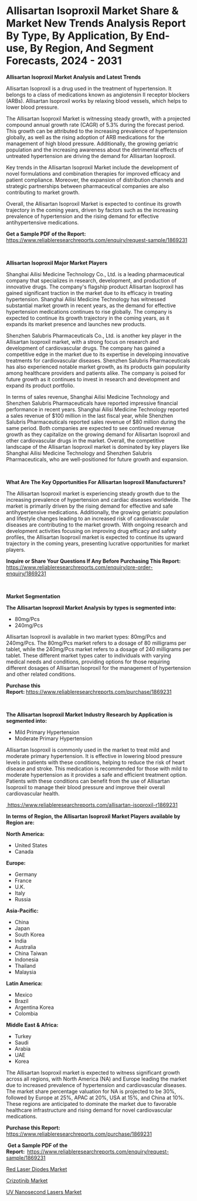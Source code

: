 <p><h1>Allisartan Isoproxil Market Share & Market New Trends Analysis Report By Type, By Application, By End-use, By Region, And Segment Forecasts, 2024 - 2031</h1></p><p><strong>Allisartan Isoproxil Market Analysis and Latest Trends</strong></p>
<p><p>Allisartan Isoproxil is a drug used in the treatment of hypertension. It belongs to a class of medications known as angiotensin II receptor blockers (ARBs). Allisartan Isoproxil works by relaxing blood vessels, which helps to lower blood pressure.</p><p>The Allisartan Isoproxil Market is witnessing steady growth, with a projected compound annual growth rate (CAGR) of 5.3% during the forecast period. This growth can be attributed to the increasing prevalence of hypertension globally, as well as the rising adoption of ARB medications for the management of high blood pressure. Additionally, the growing geriatric population and the increasing awareness about the detrimental effects of untreated hypertension are driving the demand for Allisartan Isoproxil.</p><p>Key trends in the Allisartan Isoproxil Market include the development of novel formulations and combination therapies for improved efficacy and patient compliance. Moreover, the expansion of distribution channels and strategic partnerships between pharmaceutical companies are also contributing to market growth.</p><p>Overall, the Allisartan Isoproxil Market is expected to continue its growth trajectory in the coming years, driven by factors such as the increasing prevalence of hypertension and the rising demand for effective antihypertensive medications.</p></p>
<p><strong>Get a Sample PDF of the Report:&nbsp;</strong> <a href="https://www.reliableresearchreports.com/enquiry/request-sample/1869231">https://www.reliableresearchreports.com/enquiry/request-sample/1869231</a></p>
<p>&nbsp;</p>
<p><strong>Allisartan Isoproxil Major Market Players</strong></p>
<p><p>Shanghai Ailisi Medicine Technology Co., Ltd. is a leading pharmaceutical company that specializes in research, development, and production of innovative drugs. The company's flagship product Allisartan Isoproxil has gained significant traction in the market due to its efficacy in treating hypertension. Shanghai Ailisi Medicine Technology has witnessed substantial market growth in recent years, as the demand for effective hypertension medications continues to rise globally. The company is expected to continue its growth trajectory in the coming years, as it expands its market presence and launches new products.</p><p>Shenzhen Salubris Pharmaceuticals Co., Ltd. is another key player in the Allisartan Isoproxil market, with a strong focus on research and development of cardiovascular drugs. The company has gained a competitive edge in the market due to its expertise in developing innovative treatments for cardiovascular diseases. Shenzhen Salubris Pharmaceuticals has also experienced notable market growth, as its products gain popularity among healthcare providers and patients alike. The company is poised for future growth as it continues to invest in research and development and expand its product portfolio.</p><p>In terms of sales revenue, Shanghai Ailisi Medicine Technology and Shenzhen Salubris Pharmaceuticals have reported impressive financial performance in recent years. Shanghai Ailisi Medicine Technology reported a sales revenue of $100 million in the last fiscal year, while Shenzhen Salubris Pharmaceuticals reported sales revenue of $80 million during the same period. Both companies are expected to see continued revenue growth as they capitalize on the growing demand for Allisartan Isoproxil and other cardiovascular drugs in the market. Overall, the competitive landscape of the Allisartan Isoproxil market is dominated by key players like Shanghai Ailisi Medicine Technology and Shenzhen Salubris Pharmaceuticals, who are well-positioned for future growth and expansion.</p></p>
<p>&nbsp;</p>
<p><strong>What Are The Key Opportunities For Allisartan Isoproxil Manufacturers?</strong></p>
<p><p>The Allisartan Isoproxil market is experiencing steady growth due to the increasing prevalence of hypertension and cardiac diseases worldwide. The market is primarily driven by the rising demand for effective and safe antihypertensive medications. Additionally, the growing geriatric population and lifestyle changes leading to an increased risk of cardiovascular diseases are contributing to the market growth. With ongoing research and development activities focusing on improving drug efficacy and safety profiles, the Allisartan Isoproxil market is expected to continue its upward trajectory in the coming years, presenting lucrative opportunities for market players.</p></p>
<p><strong>Inquire or Share Your Questions If Any Before Purchasing This Report:</strong> <a href="https://www.reliableresearchreports.com/enquiry/pre-order-enquiry/1869231">https://www.reliableresearchreports.com/enquiry/pre-order-enquiry/1869231</a></p>
<p>&nbsp;</p>
<p><strong>Market Segmentation</strong></p>
<p><strong>The Allisartan Isoproxil Market Analysis by types is segmented into:</strong></p>
<p><ul><li>80mg/Pcs</li><li>240mg/Pcs</li></ul></p>
<p><p>Allisartan Isoproxil is available in two market types: 80mg/Pcs and 240mg/Pcs. The 80mg/Pcs market refers to a dosage of 80 milligrams per tablet, while the 240mg/Pcs market refers to a dosage of 240 milligrams per tablet. These different market types cater to individuals with varying medical needs and conditions, providing options for those requiring different dosages of Allisartan Isoproxil for the management of hypertension and other related conditions.</p></p>
<p><strong>Purchase this Report:&nbsp;</strong><a href="https://www.reliableresearchreports.com/purchase/1869231">https://www.reliableresearchreports.com/purchase/1869231</a></p>
<p>&nbsp;</p>
<p><strong>The Allisartan Isoproxil Market Industry Research by Application is segmented into:</strong></p>
<p><ul><li>Mild Primary Hypertension</li><li>Moderate Primary Hypertension</li></ul></p>
<p><p>Allisartan Isoproxil is commonly used in the market to treat mild and moderate primary hypertension. It is effective in lowering blood pressure levels in patients with these conditions, helping to reduce the risk of heart disease and stroke. This medication is recommended for those with mild to moderate hypertension as it provides a safe and efficient treatment option. Patients with these conditions can benefit from the use of Allisartan Isoproxil to manage their blood pressure and improve their overall cardiovascular health.</p></p>
<p><a href="https://www.reliableresearchreports.com/allisartan-isoproxil-r1869231">&nbsp;https://www.reliableresearchreports.com/allisartan-isoproxil-r1869231</a></p>
<p><strong>In terms of Region, the Allisartan Isoproxil Market Players available by Region are:</strong></p>
<p>
    <p> <strong> North America: </strong>
        <ul>
            <li>United States</li>
            <li>Canada</li>
        </ul>
        </p> 
    <p> <strong> Europe: </strong>
        <ul>
            <li>Germany</li>
            <li>France</li>
            <li>U.K.</li>
            <li>Italy</li>
            <li>Russia</li>
        </ul>
        </p> 
    <p> <strong> Asia-Pacific: </strong>
        <ul>
            <li>China</li>
            <li>Japan</li>
            <li>South Korea</li>
            <li>India</li>
            <li>Australia</li>
            <li>China Taiwan</li>
            <li>Indonesia</li>
            <li>Thailand</li>
            <li>Malaysia</li>
        </ul>
        </p> 
    <p> <strong> Latin America: </strong>
        <ul>
            <li>Mexico</li>
            <li>Brazil</li>
            <li>Argentina Korea</li>
            <li>Colombia</li>
        </ul>
        </p> 
    <p> <strong> Middle East & Africa: </strong>
        <ul>
            <li>Turkey</li>
            <li>Saudi</li>
            <li>Arabia</li>
            <li>UAE</li>
            <li>Korea</li>
        </ul>
    </p>
    </p>
<p><p>The Allisartan Isoproxil market is expected to witness significant growth across all regions, with North America (NA) and Europe leading the market due to increased prevalence of hypertension and cardiovascular diseases. The market share percentage valuation for NA is projected to be 30%, followed by Europe at 25%, APAC at 20%, USA at 15%, and China at 10%. These regions are anticipated to dominate the market due to favorable healthcare infrastructure and rising demand for novel cardiovascular medications.</p></p>
<p><strong>Purchase this Report: </strong><a href="https://www.reliableresearchreports.com/purchase/1869231">https://www.reliableresearchreports.com/purchase/1869231</a></p>
<p>&nbsp;<strong>Get a Sample PDF of the Report:&nbsp;&nbsp;</strong><a href="https://www.reliableresearchreports.com/enquiry/request-sample/1869231">https://www.reliableresearchreports.com/enquiry/request-sample/1869231</a></p>
<p><strong></strong></p>
<p><p><a href="https://www.linkedin.com/pulse/analyzing-red-laser-diodes-market-global-industry-perspective-pwlle">Red Laser Diodes Market</a></p><p><a href="https://github.com/NikolasKirlin2023/Market-Research-Report-List-1/blob/main/crizotinib-market.md">Crizotinib Market</a></p><p><a href="https://www.linkedin.com/pulse/uv-nanosecond-lasers-market-analysis-sze-forecasted-period-awfec">UV Nanosecond Lasers Market</a></p></p>